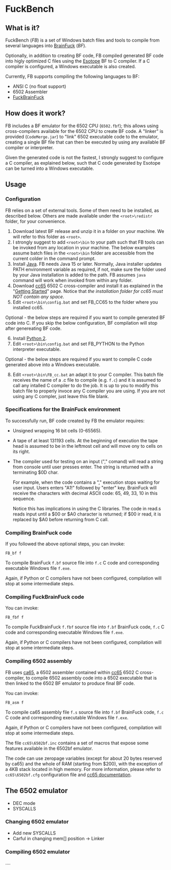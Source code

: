# FuckBench

## What is it?

FuckBench (*FB*) is a set of Windows batch files and tools to compile from several languages into [BrainFuck](https://en.wikipedia.org/wiki/Brainfuck) (*BF*).

Optionally, in addition to creating BF code, FB compiled generated BF code into 
higly optimized C files using the [Esotope](https://github.com/lifthrasiir/esotope-bfc) BF to C compiler.
If a C compiler is configured, a Windows executable is also created.

Currently, FB supports compiling the following languages to BF:
 * ANSI C (no float support)
 * 6502 Assembler
 * [FuckBrainFuck](http://www.inshame.com/search/label/My%20Progs%3A%20FuckBrainfuck)
 
## How does it work?
 
FB includes a BF emulator for the 6502 CPU (`6502.fbf`); this allows using cross-compilers available for the 6502 CPU to create BF code.
A "linker" is provided (`CodeMerge.jar`) to "link" 6502 executable code to the emulator, creating a single BF file that can then be executed
by using any available BF compiler or interpreter.

Given the generated code is not the fastest, I strongly suggest to configure a C compiler, as explained below, 
such that C code generated by Esotope can be turned into a Windows executable.

## Usage
  
### Configuration



FB relies on a set of external tools. Some of them need to be installed, as described below.
Others are made available under the `<root>\redistr` folder, for your convenience.
 
  1. Download latest BF release and unzip it in a folder on your machine. We will refer to this folder as `<root>`.
  2. I strongly suggest to add `<root>\bin` to your path such that FB tools can be invoked from any location in your machine.
     The below examples assume batch files in the `<root>\bin` folder are accessible from the current colder in the command prompt.
  3. Install [Java](https://www.oracle.com/java/technologies/javase-downloads.html).
     FB needs Java 15 or later.
	 Normally, Java installer updates PATH environment variable as required, if not, make sure the folder used by your
	 Java installation is added to the path. FB assumes `java` command will work when invoked from within any folder.
  4. Download [cc65](https://cc65.github.io/) 6502 C cross-compiler and install it as explained in the
	 "[Getting Started](https://cc65.github.io/getting-started.html)" page. Notice that *the installation folder
	 for cc65 must NOT contain any space*.
  5. Edit `<root>\bin\config.bat` and set FB_CC65 to the folder where you installed cc65. 
  
Optional - the below steps are required if you want to compile generated BF code into C.
If you skip the below configuration, BF compilation will stop after genereating BF code.

  6. Install [Python 2](https://www.python.org/downloads/).
  7. Edit `<root>\bin\config.bat` and set FB_PYTHON to the Python interpreter executable. 
  
Optional - the below steps are required if you want to compile C code generated above into a Windows executable.

  8. Edit `<root>\bin\FB_cc.bat` an adapt it to your C compiler.
    This batch file receives the name of a .c file to compile (e.g. `f.c`) and it is assumed
	to call any intalled C compiler to do the job.
	It is up to you to modify this batch file to properly invoce any C compiler you are using.
	If you are not using any C compler, just leave this file blank.

### Specifications for the BrainFuck environment

To successfully run, BF code created by FB the emulator requires:

 * Unsigned wrapping 16 bit cells (0-65565).
	
 * A tape of at least 131193 cells.
   At the beginning of execution the tape head is assumed to be in the leftmost cell
   and will move ony to cells on its right.
	  
* The compiler used for testing on an input ("," comand) will read a string from console until
  user presses enter. The string is returned with a terminating $0D char.

  For example, when the code contains a "," execution stops waiting for user input.
  Users enters "A1!" followed by "enter" key.
  BrainFuck will receive the characters with decimal ASCII code: 65, 49, 33, 10 in this sequence.
	  
  Notice this has implications in using the C libraries. The code in read.s reads input
  until a $00 or $A0 character is returned; if $00 ir read, it is replaced by $A0 before returning
  from C call.
	  
### Compiling BrainFuck code

If you followed the above optional steps, you can invoke:

```
FB_bf f
```

To compile BrainFuck `f.bf` source file into `f.c` C code and corresponding executable Windows file `f.exe`.

Again, if Python or C compilers have not been configured, compilation will stop at some intermediate steps.

### Compiling FuckBrainFuck code

You can invoke:

```
FB_fbf f
```

To compile FuckBrainFuck `f.fbf` source file into `f.bf` BrainFuck code, `f.c` C code and corresponding executable Windows file `f.exe`.

Again, if Python or C compilers have not been configured, compilation will stop at some intermediate steps.

### Compiling 6502 assembly

FB uses [ca65](https://www.cc65.org/doc/ca65.html), a 6502 assembler contained within [cc65](https://cc65.github.io/) 6502 C cross-compiler,
to compile 6502 assembly code into a 6502 executable that is then linked to the 6502 BF emulator to produce final BF code.

You can invoke:

```
FB_asm f
```

To compile ca65 assembly file `f.s` source file into `f.bf` BrainFuck code, `f.c` C code and corresponding executable Windows file `f.exe`.

Again, if Python or C compilers have not been configured, compilation will stop at some intermediate steps.

The file `cc65\6502bf.inc` contains a set of macros that expose some features available in the 6502bf emulator.

The code can use zeropage variables (except for about 20 bytes reserved by ca65) and the whole of RAM (starting from $200),
with the exception of a 4KB stack located in high memory. For more information, please refer to `cc65\6502bf.cfg`
configuration file and [cc65 documentation](https://cc65.github.io/doc/customizing.html).

## The 6502 emulator

 * DEC mode
 * SYSCALLS
 
### Changing 6502 emulator

 * Add new SYSCALLS
 * Carful in changing mem[] position -> Linker
 
### Compiling 6502 emulator

....